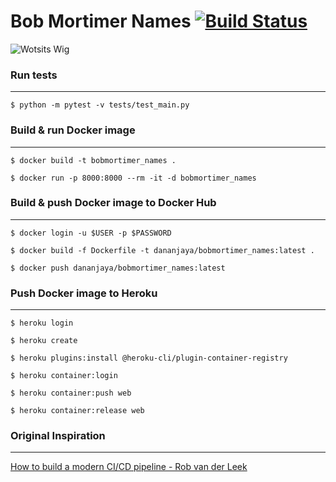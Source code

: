 # Bob Mortimer Names [![Build Status](https://app.travis-ci.com/dananjayavr/bobmortimer_names.svg?branch=main)](https://app.travis-ci.com/dananjayavr/bobmortimer_names)

![Wotsits Wig](https://pbs.twimg.com/media/BXBCXKbIgAAAf3a.jpg)


### Run tests
---
`$ python -m pytest -v tests/test_main.py`

### Build & run Docker image
---

`$ docker build -t bobmortimer_names .`

`$ docker run -p 8000:8000 --rm -it -d bobmortimer_names`


### Build & push Docker image to Docker Hub
---
`$ docker login -u $USER -p $PASSWORD`

`$ docker build -f Dockerfile -t dananjaya/bobmortimer_names:latest .`

`$ docker push dananjaya/bobmortimer_names:latest`


### Push Docker image to Heroku
---
`$ heroku login`

`$ heroku create`

`$ heroku plugins:install @heroku-cli/plugin-container-registry`

`$ heroku container:login`

`$ heroku container:push web`

`$ heroku container:release web`


### Original Inspiration 
---
[How to build a modern CI/CD pipeline - Rob van der Leek](https://medium.com/bettercode/how-to-build-a-modern-ci-cd-pipeline-5faa01891a5b) 